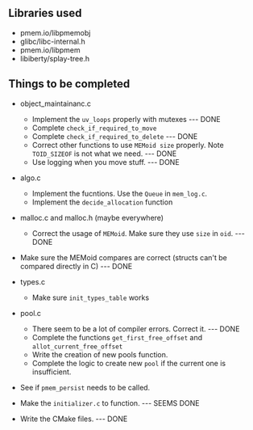 ## Libraries used

* pmem.io/libpmemobj
* glibc/libc-internal.h
* pmem.io/libpmem
* libiberty/splay-tree.h

## Things to be completed

* object_maintainanc.c
    - Implement the `uv_loops` properly with mutexes        --- DONE
    - Complete `check_if_required_to_move`
    - Complete `check_if_required_to_delete`    --- DONE
    - Correct other functions to use `MEMoid size` properly. Note `TOID_SIZEOF` is not what we need.    --- DONE
    - Use logging when you move stuff.      --- DONE

*  algo.c
    - Implement the fucntions. Use the `Queue` in `mem_log.c`.
    - Implement the `decide_allocation` function

* malloc.c and malloc.h (maybe everywhere)
    - Correct the usage of `MEMoid`. Make sure they use `size` in `oid`.    --- DONE

* Make sure the MEMoid compares are correct (structs can't be compared directly in C)   --- DONE

* types.c
    - Make sure `init_types_table` works

* pool.c
    - There seem to be a lot of compiler errors. Correct it.    --- DONE
    - Complete the functions `get_first_free_offset` and `allot_current_free_offset`
    - Write the creation of new pools function.
    - Complete the logic to create new `pool` if the current one is insufficient.

* See if `pmem_persist` needs to be called. 

* Make the `initializer.c` to function.     --- SEEMS DONE

* Write the CMake files.    --- DONE